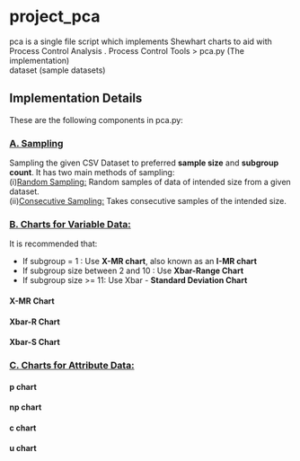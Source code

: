 # project_pca
pca is a single file script which implements Shewhart charts to aid with Process Control Analysis .
Process Control Tools > pca.py (The implementation) <br>
dataset (sample datasets) <br>

## Implementation Details
These are the following components in pca.py:

### <ins>**A. Sampling**</ins>
Sampling the given CSV Dataset to preferred **sample size** and **subgroup count**. It has two main methods of sampling:<br>
(i)<ins>Random Sampling:</ins>  Random samples of data of intended size from  a given dataset.<br>
(ii)<ins>Consecutive Sampling:</ins> Takes consecutive samples of the intended size.

### <ins>**B. Charts for Variable Data:**<ins>
It is recommended that:
 - If subgroup = 1 : Use **X-MR chart**, also known as an **I-MR chart**
 - If subgroup size between 2 and 10 : Use **Xbar-Range Chart**
 - If subgroup size >= 11: Use Xbar - **Standard Deviation Chart**

#### **X-MR Chart**

#### **Xbar-R Chart**

#### **Xbar-S Chart**

### <ins>**C. Charts for Attribute Data:**<ins>

#### **p chart**

#### **np chart**

#### **c chart**

#### **u chart**
   
   
  

